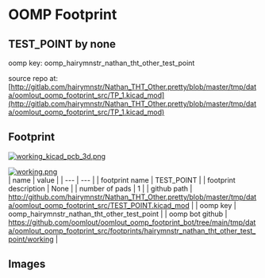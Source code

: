 # OOMP Footprint  
## TEST_POINT  by none  
  
oomp key: oomp_hairymnstr_nathan_tht_other_test_point  
  
source repo at: [http://gitlab.com/hairymnstr/Nathan_THT_Other.pretty/blob/master/tmp/data/oomlout_oomp_footprint_src/TP_1.kicad_mod](http://gitlab.com/hairymnstr/Nathan_THT_Other.pretty/blob/master/tmp/data/oomlout_oomp_footprint_src/TP_1.kicad_mod)  
## Footprint  
  
[![working_kicad_pcb_3d.png](working_kicad_pcb_3d_600.png)](working_kicad_pcb_3d.png)  
  
[![working.png](working_600.png)](working.png)  
| name | value | 
| --- | --- | 
| footprint name | TEST_POINT | 
| footprint description | None | 
| number of pads | 1 | 
| github path | http://github.com/hairymnstr/Nathan_THT_Other.pretty/blob/master/tmp/data/oomlout_oomp_footprint_src/TEST_POINT.kicad_mod | 
| oomp key | oomp_hairymnstr_nathan_tht_other_test_point | 
| oomp bot github | https://github.com/oomlout/oomlout_oomp_footprint_bot/tree/main/tmp/data/oomlout_oomp_footprint_src/footprints/hairymnstr_nathan_tht_other_test_point/working | 
## Images  

